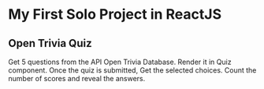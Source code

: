 # My First Solo Project in ReactJS

## Open Trivia Quiz

Get 5 questions from the API Open Trivia Database.
Render it in Quiz component.
Once the quiz is submitted, Get the selected choices.
Count the number of scores and reveal the answers.
